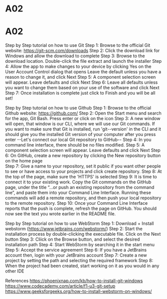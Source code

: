 ﻿# A02
# A02
Step by Step tutorial on how to use Git
Step 1: Browse to the official Git website: https://git-scm.com/downloads 
Step 2: Click the download link for Windows and allow the download to complete
Step 3: Browse to the download location. Double-click the file extract and launch the installer 
Step 4: Allow the app to make changes to your device by clicking Yes on the User Account Control dialog that opens Leave the default unless you have a reason to change it, and click Next 
Step 5: A component selection screen will appear. Leave defaults and click Next
Step 6: Leave all defaults unless you want to change them based on your use of the software and click Next 
Step 7: Once installation is complete just click to Finish and you will be all set!

Step by Step tutorial on how to use Github
Step 1: Browse to the official Github website: https://github.com/ 
Step 2: Open the Start menu and search for the app, Git Bash. Press enter or click on the icon 
Step 3: A new window will open, that window is our CLI, where we will use our Git commands. If you want to make sure that Git is installed, run 'git--version' in the CLI and it should give you the installed Git version of your computer after you press enter 
--Let's connect our local Git repository to GitHub--
Step 4: In you command line interface, there should be no files modified. 
Step 5: A component selection screen will appear. Leave defaults and click Next
Step 6: On GitHub, create a new repository by clicking the New repository button on the home page  
Step 7: Give a name to your repository, set it public if you want other people to see or have access to your projects and click create repository.
Step 8: At the top of the page, make sure the 'HTTPS' is selected 
Step 9: It is time to connect it to your existing work. Copy the Git commands on the GitHub page, under the title “…or push an existing repository from the command line”, and paste them into your Command Line Interface. Running these commands will add a remote repository, and then push your local repository to the remote repository.
Step 10: Once your Command Line Interface reports that the push is complete, refresh the page on GitHub. You should now see the text you wrote earlier in the README file.

Step by Step tutorial on how to use WebStorm 
Step 1: Download + Install webstorm (https://www.jetbrains.com/webstorm/) 
Step 2: Start the installation process by double-clicking the executable file. Click on the Next button
Step 3: Cliick on the Browse button, and select the desired installation path 
Step 4: Start WebStorm by searching it in the start menu
Step 5: Accept the service agreement 
Step 6: If you have a JetBrains account then, login with your JetBrains account
Step 7: Create a new project by setting the path and selecting the required framework
Step 8: When the project had been created, start working on it as you would in any other IDE

References 
https://phoenixnap.com/kb/how-to-install-git-windows
https://www.codecademy.com/article/f1-u3-git-setup
https://www.geeksforgeeks.org/how-to-install-webstorm-on-windows/
